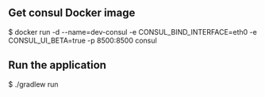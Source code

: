 ## Get consul Docker image

$ docker run -d --name=dev-consul -e CONSUL_BIND_INTERFACE=eth0 -e CONSUL_UI_BETA=true -p 8500:8500 consul

## Run the application

$ ./gradlew run

